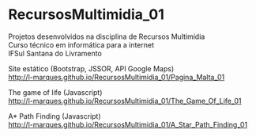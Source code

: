 # RecursosMultimidia_01
Projetos desenvolvidos na disciplina de Recursos Multimídia  
Curso técnico em informática para a internet  
IFSul Santana do Livramento  

Site estático (Bootstrap, JSSOR, API Google Maps)  
http://l-marques.github.io/RecursosMultimidia_01/Pagina_Malta_01

The game of life (Javascript)  
http://l-marques.github.io/RecursosMultimidia_01/The_Game_Of_Life_01

A* Path Finding (Javascript)  
http://l-marques.github.io/RecursosMultimidia_01/A_Star_Path_Finding_01
